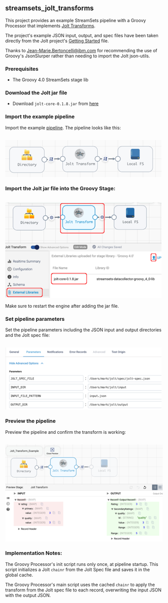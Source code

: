 ## streamsets_jolt_transforms

This project provides an example StreamSets pipeline with a Groovy Processor that implements [Jolt Transforms](https://github.com/bazaarvoice/jolt).

The project's example JSON input, output, and spec files have been taken directly from the Jolt project's [Getting Started](https://github.com/bazaarvoice/jolt/blob/master/gettingStarted.md) file.

Thanks to Jean-Marie.Bertoncelli@ibm.com for recommending the use of Groovy's JsonSlurper rather than needing to import the Jolt json-utils.

### Prerequisites

- The Groovy 4.0 StreamSets stage lib

### Download the Jolt jar file

- Download <code>jolt-core-0.1.8.jar</code> from [here](https://repo1.maven.org/maven2/com/bazaarvoice/jolt/jolt-core/0.1.8/jolt-core-0.1.8.jar)


### Import the example pipeline

Import the example [pipeline](/pipelines).  The pipeline looks like this:


&nbsp;&nbsp;&nbsp;&nbsp;&nbsp;&nbsp;&nbsp;&nbsp;&nbsp;&nbsp;&nbsp;&nbsp;<img src="images/pipeline.png" alt="pipeline.png" width="500"/>

### Import the Jolt jar file into the Groovy Stage:

&nbsp;&nbsp;&nbsp;&nbsp;&nbsp;&nbsp;&nbsp;&nbsp;&nbsp;&nbsp;&nbsp;&nbsp;<img src="images/external-libs.png" alt="external-libs.png" width="500"/>

Make sure to restart the engine after adding the jar file.

### Set pipeline parameters

Set the pipeline parameters including the JSON input and output directories and the Jolt spec file:

&nbsp;&nbsp;&nbsp;&nbsp;&nbsp;&nbsp;&nbsp;&nbsp;&nbsp;&nbsp;&nbsp;&nbsp;<img src="images/params.png" alt="params.png" width="500"/>


### Preview the pipeline

Preview the pipeline and confirm the transform is working:

&nbsp;&nbsp;&nbsp;&nbsp;&nbsp;&nbsp;&nbsp;&nbsp;&nbsp;&nbsp;&nbsp;&nbsp;<img src="images/preview.png" alt="preview.png" width="700"/>

### Implementation Notes:

The Groovy Processor's init script runs only once, at pipeline startup. This script initializes a Jolt <code>chainr</code> from the Jolt Spec file and saves it in the global cache.

The Groovy Processor's main script uses the cached <code>chainr</code> to apply the transform from the Jolt spec file to each record, overwriting the input JSON with the output JSON.
